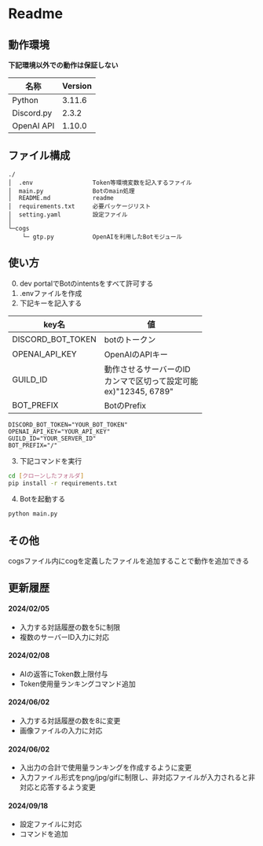 # Readme
## 動作環境

__下記環境以外での動作は保証しない__

|名称|Version|
|---|---|
|Python|3.11.6|
|Discord.py|2.3.2|
|OpenAI API|1.10.0|

## ファイル構成
``` 
./
│  .env                 Token等環境変数を記入するファイル
│  main.py              Botのmain処理
│  README.md            readme
│  requirements.txt     必要パッケージリスト
│  setting.yaml         設定ファイル
│ 
└─cogs
    └─ gtp.py           OpenAIを利用したBotモジュール
```

## 使い方
0. dev portalでBotのintentsをすべて許可する
1. .envファイルを作成
2. 下記キーを記入する

|key名|値|
|---|---|
|DISCORD_BOT_TOKEN|botのトークン|
|OPENAI_API_KEY|OpenAIのAPIキー|
|GUILD_ID|動作させるサーバーのID<br> カンマで区切って設定可能<br>ex)"12345, 6789"|
|BOT_PREFIX|BotのPrefix|

```
DISCORD_BOT_TOKEN="YOUR_BOT_TOKEN"
OPENAI_API_KEY="YOUR_API_KEY"
GUILD_ID="YOUR_SERVER_ID"
BOT_PREFIX="/"
```
3. 下記コマンドを実行
```bash
cd [クローンしたフォルダ]
pip install -r requirements.txt
```

4. Botを起動する
```bash
python main.py
```

## その他

cogsファイル内にcogを定義したファイルを追加することで動作を追加できる

## 更新履歴
#### 2024/02/05
- 入力する対話履歴の数を5に制限
- 複数のサーバーID入力に対応
#### 2024/02/08
- AIの返答にToken数上限付与
- Token使用量ランキングコマンド追加
#### 2024/06/02
- 入力する対話履歴の数を8に変更
- 画像ファイルの入力に対応
#### 2024/06/02
- 入出力の合計で使用量ランキングを作成するように変更
- 入力ファイル形式をpng/jpg/gifに制限し、非対応ファイルが入力されると非対応と応答するよう変更
#### 2024/09/18
- 設定ファイルに対応
- コマンドを追加